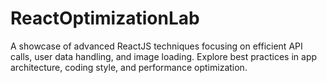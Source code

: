 # ReactOptimizationLab
A showcase of advanced ReactJS techniques focusing on efficient API calls, user data handling, and image loading. Explore best practices in app architecture, coding style, and performance optimization.
